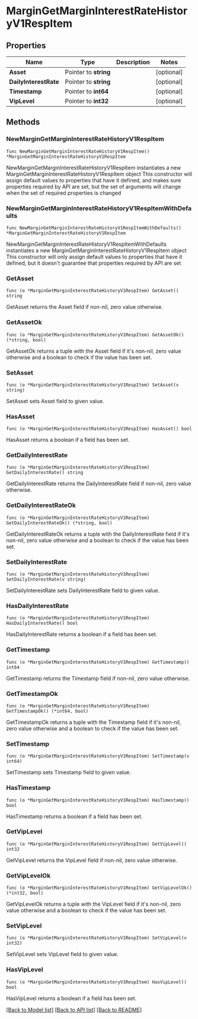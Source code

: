 # MarginGetMarginInterestRateHistoryV1RespItem

## Properties

Name | Type | Description | Notes
------------ | ------------- | ------------- | -------------
**Asset** | Pointer to **string** |  | [optional] 
**DailyInterestRate** | Pointer to **string** |  | [optional] 
**Timestamp** | Pointer to **int64** |  | [optional] 
**VipLevel** | Pointer to **int32** |  | [optional] 

## Methods

### NewMarginGetMarginInterestRateHistoryV1RespItem

`func NewMarginGetMarginInterestRateHistoryV1RespItem() *MarginGetMarginInterestRateHistoryV1RespItem`

NewMarginGetMarginInterestRateHistoryV1RespItem instantiates a new MarginGetMarginInterestRateHistoryV1RespItem object
This constructor will assign default values to properties that have it defined,
and makes sure properties required by API are set, but the set of arguments
will change when the set of required properties is changed

### NewMarginGetMarginInterestRateHistoryV1RespItemWithDefaults

`func NewMarginGetMarginInterestRateHistoryV1RespItemWithDefaults() *MarginGetMarginInterestRateHistoryV1RespItem`

NewMarginGetMarginInterestRateHistoryV1RespItemWithDefaults instantiates a new MarginGetMarginInterestRateHistoryV1RespItem object
This constructor will only assign default values to properties that have it defined,
but it doesn't guarantee that properties required by API are set

### GetAsset

`func (o *MarginGetMarginInterestRateHistoryV1RespItem) GetAsset() string`

GetAsset returns the Asset field if non-nil, zero value otherwise.

### GetAssetOk

`func (o *MarginGetMarginInterestRateHistoryV1RespItem) GetAssetOk() (*string, bool)`

GetAssetOk returns a tuple with the Asset field if it's non-nil, zero value otherwise
and a boolean to check if the value has been set.

### SetAsset

`func (o *MarginGetMarginInterestRateHistoryV1RespItem) SetAsset(v string)`

SetAsset sets Asset field to given value.

### HasAsset

`func (o *MarginGetMarginInterestRateHistoryV1RespItem) HasAsset() bool`

HasAsset returns a boolean if a field has been set.

### GetDailyInterestRate

`func (o *MarginGetMarginInterestRateHistoryV1RespItem) GetDailyInterestRate() string`

GetDailyInterestRate returns the DailyInterestRate field if non-nil, zero value otherwise.

### GetDailyInterestRateOk

`func (o *MarginGetMarginInterestRateHistoryV1RespItem) GetDailyInterestRateOk() (*string, bool)`

GetDailyInterestRateOk returns a tuple with the DailyInterestRate field if it's non-nil, zero value otherwise
and a boolean to check if the value has been set.

### SetDailyInterestRate

`func (o *MarginGetMarginInterestRateHistoryV1RespItem) SetDailyInterestRate(v string)`

SetDailyInterestRate sets DailyInterestRate field to given value.

### HasDailyInterestRate

`func (o *MarginGetMarginInterestRateHistoryV1RespItem) HasDailyInterestRate() bool`

HasDailyInterestRate returns a boolean if a field has been set.

### GetTimestamp

`func (o *MarginGetMarginInterestRateHistoryV1RespItem) GetTimestamp() int64`

GetTimestamp returns the Timestamp field if non-nil, zero value otherwise.

### GetTimestampOk

`func (o *MarginGetMarginInterestRateHistoryV1RespItem) GetTimestampOk() (*int64, bool)`

GetTimestampOk returns a tuple with the Timestamp field if it's non-nil, zero value otherwise
and a boolean to check if the value has been set.

### SetTimestamp

`func (o *MarginGetMarginInterestRateHistoryV1RespItem) SetTimestamp(v int64)`

SetTimestamp sets Timestamp field to given value.

### HasTimestamp

`func (o *MarginGetMarginInterestRateHistoryV1RespItem) HasTimestamp() bool`

HasTimestamp returns a boolean if a field has been set.

### GetVipLevel

`func (o *MarginGetMarginInterestRateHistoryV1RespItem) GetVipLevel() int32`

GetVipLevel returns the VipLevel field if non-nil, zero value otherwise.

### GetVipLevelOk

`func (o *MarginGetMarginInterestRateHistoryV1RespItem) GetVipLevelOk() (*int32, bool)`

GetVipLevelOk returns a tuple with the VipLevel field if it's non-nil, zero value otherwise
and a boolean to check if the value has been set.

### SetVipLevel

`func (o *MarginGetMarginInterestRateHistoryV1RespItem) SetVipLevel(v int32)`

SetVipLevel sets VipLevel field to given value.

### HasVipLevel

`func (o *MarginGetMarginInterestRateHistoryV1RespItem) HasVipLevel() bool`

HasVipLevel returns a boolean if a field has been set.


[[Back to Model list]](../README.md#documentation-for-models) [[Back to API list]](../README.md#documentation-for-api-endpoints) [[Back to README]](../README.md)


